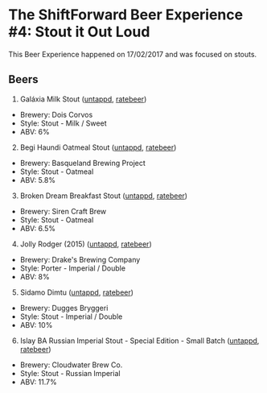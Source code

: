 # The ShiftForward Beer Experience #4: Stout it Out Loud

This Beer Experience happened on 17/02/2017 and was focused on stouts.

## Beers

1. Galáxia Milk Stout ([untappd](https://untappd.com/b/dois-corvos-galaxia-milk-stout/1145069), [ratebeer](https://www.ratebeer.com/beer/dois-corvos-galaxia-milk-stout/455223/))
  - Brewery: Dois Corvos
  - Style: Stout - Milk / Sweet
  - ABV: 6%

2. Begi Haundi Oatmeal Stout ([untappd](https://untappd.com/b/basqueland-brewing-project-begi-haundi-oatmeal-stout/1272400), [ratebeer](https://www.ratebeer.com/beer/basqueland-begi-haundi/410600/))
  - Brewery: Basqueland Brewing Project
  - Style: Stout - Oatmeal
  - ABV: 5.8%

3. Broken Dream Breakfast Stout ([untappd](https://untappd.com/b/siren-craft-brew-broken-dream-breakfast-stout/323318), [ratebeer](https://www.ratebeer.com/beer/siren-broken-dream/204307/))
  - Brewery: Siren Craft Brew
  - Style: Stout - Oatmeal
  - ABV: 6.5%

4. Jolly Rodger (2015) ([untappd](https://untappd.com/b/drake-s-brewing-company-jolly-rodger-2015/1287730), [ratebeer](https://www.ratebeer.com/beer/drakes-jolly-rodger-2015/373996/))
  - Brewery: Drake's Brewing Company
  - Style: Porter - Imperial / Double
  - ABV: 8%

5. Sidamo Dimtu ([untappd](https://untappd.com/b/dugges-bryggeri-sidamo-dimtu/1833916), [ratebeer](https://www.ratebeer.com/beer/dugges--hunter-sons-sidamo-dimtu/466181/))
  - Brewery: Dugges Bryggeri
  - Style: Stout - Imperial / Double
  - ABV: 10%

6. Islay BA Russian Imperial Stout - Special Edition - Small Batch ([untappd](https://untappd.com/b/cloudwater-brew-co-islay-ba-russian-imperial-stout-special-edition-small-batch/1872148), [ratebeer](https://www.ratebeer.com/beer/cloudwater-islay-ba-russian-imperial-stout/474093/))
  - Brewery: Cloudwater Brew Co.
  - Style: Stout - Russian Imperial
  - ABV: 11.7%
